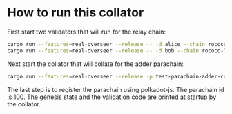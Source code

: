 # How to run this collator

First start two validators that will run for the relay chain:
```sh
cargo run --features=real-overseer --release -- -d alice --chain rococo-local --validator --alice --port 50551
cargo run --features=real-overseer --release -- -d bob --chain rococo-local --validator --bob --port 50552
```

Next start the collator that will collate for the adder parachain:
```sh
cargo run --features=real-overseer --release -p test-parachain-adder-collator -- --tmp --chain rococo-local --port 50553
```

The last step is to register the parachain using polkadot-js. The parachain id is
100. The genesis state and the validation code are printed at startup by the collator.
